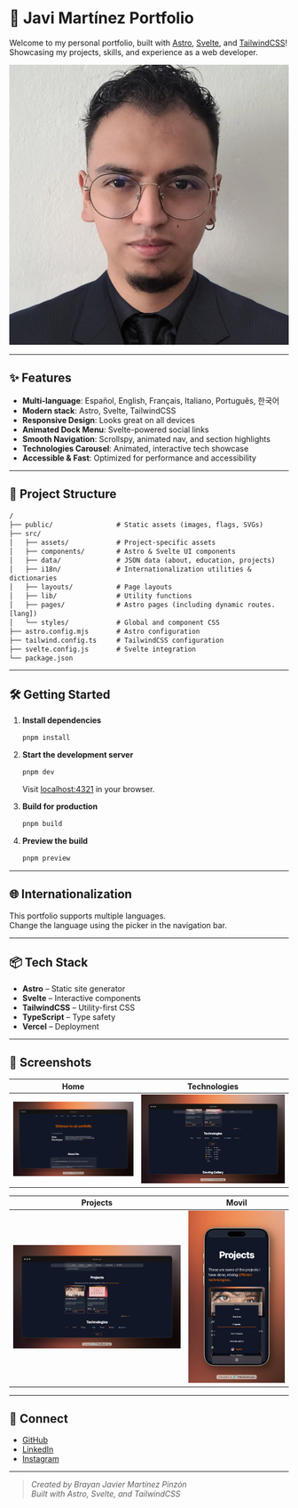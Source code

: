 # 🚀 Javi Martínez Portfolio

Welcome to my personal portfolio, built with [Astro](https://astro.build), [Svelte](https://svelte.dev), and [TailwindCSS](https://tailwindcss.com)!  
Showcasing my projects, skills, and experience as a web developer.

![Portfolio Preview](public/profile-pic.webp)

---

## ✨ Features

- **Multi-language**: Español, English, Français, Italiano, Português, 한국어
- **Modern stack**: Astro, Svelte, TailwindCSS
- **Responsive Design**: Looks great on all devices
- **Animated Dock Menu**: Svelte-powered social links
- **Smooth Navigation**: Scrollspy, animated nav, and section highlights
- **Technologies Carousel**: Animated, interactive tech showcase
- **Accessible & Fast**: Optimized for performance and accessibility

---

## 📁 Project Structure

```
/
├── public/                # Static assets (images, flags, SVGs)
├── src/
│   ├── assets/            # Project-specific assets
│   ├── components/        # Astro & Svelte UI components
│   ├── data/              # JSON data (about, education, projects)
│   ├── i18n/              # Internationalization utilities & dictionaries
│   ├── layouts/           # Page layouts
│   ├── lib/               # Utility functions
│   ├── pages/             # Astro pages (including dynamic routes. [lang])
│   └── styles/            # Global and component CSS
├── astro.config.mjs       # Astro configuration
├── tailwind.config.ts     # TailwindCSS configuration
├── svelte.config.js       # Svelte integration
└── package.json
```

---

## 🛠️ Getting Started

1. **Install dependencies**

   ```sh
   pnpm install
   ```

2. **Start the development server**

   ```sh
   pnpm dev
   ```

   Visit [localhost:4321](http://localhost:4321) in your browser.

3. **Build for production**

   ```sh
   pnpm build
   ```

4. **Preview the build**
   ```sh
   pnpm preview
   ```

---

## 🌐 Internationalization

This portfolio supports multiple languages.  
Change the language using the picker in the navigation bar.

---

## 📦 Tech Stack

- **Astro** – Static site generator
- **Svelte** – Interactive components
- **TailwindCSS** – Utility-first CSS
- **TypeScript** – Type safety
- **Vercel** – Deployment

---

## 📸 Screenshots

| Home                                 | Technologies                           |
| ------------------------------------ | -------------------------------------- |
| ![Home](public/screenshots/home.png) | ![Techs](public/screenshots/techs.png) |

| Projects                                     | Movil                                  |
| -------------------------------------------- | -------------------------------------- |
| ![Projects](public/screenshots/projects.png) | ![Movil](public/screenshots/movil.png) |

---

## 🤝 Connect

- [GitHub](https://github.com/JvMeraki)
- [LinkedIn](https://www.linkedin.com/in/brayanjmartinezp/)
- [Instagram](https://www.instagram.com/jv_fearnot)

---

> _Created by Brayan Javier Martínez Pinzón_  
> _Built with Astro, Svelte, and TailwindCSS_

